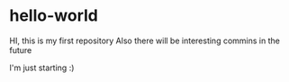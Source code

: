 # hello-world
HI, this is my first repository
Also there will be interesting commins in the future

I'm just starting :)
